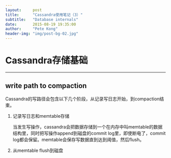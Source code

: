 ```yaml
---
layout:     post
title:      "Cassandra使用笔记（3）"
subtitle:   "Database internals"
date:       2015-08-19 19:35:00
author:     "Pete Kong"
header-img: "img/post-bg-02.jpg"
---
```


# Cassandra存储基础
-----------------
## write path to compaction

Cassandra的写路径会包含以下几个阶段，从记录写日志开始，到compaction结束。

1. 记录写日志和memtable存储

	当发生写操作，cassandra会把数据存储到一个在内存中叫memtable的数据结构里，同时把写操作append到磁盘的commit log里，即使断电了，commit log都会保留。memtable会保存写数据直到达到阈值，然后flush。

2. 从memtable flush到磁盘

	